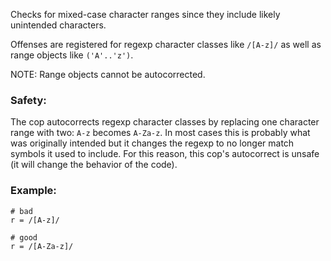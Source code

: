 Checks for mixed-case character ranges since they include likely unintended characters.

Offenses are registered for regexp character classes like `/[A-z]/`
as well as range objects like `('A'..'z')`.

NOTE: Range objects cannot be autocorrected.

### Safety:

The cop autocorrects regexp character classes
by replacing one character range with two: `A-z` becomes `A-Za-z`.
In most cases this is probably what was originally intended
but it changes the regexp to no longer match symbols it used to include.
For this reason, this cop's autocorrect is unsafe (it will
change the behavior of the code).

### Example:

    # bad
    r = /[A-z]/

    # good
    r = /[A-Za-z]/